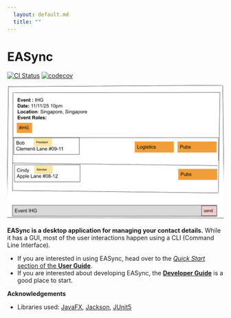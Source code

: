 ```yaml
---
  layout: default.md
  title: ""
---
```


# EASync

[![CI Status](https://github.com/se-edu/addressbook-level3/workflows/Java%20CI/badge.svg)](https://github.com/se-edu/addressbook-level3/actions)
[![codecov](https://codecov.io/gh/se-edu/addressbook-level3/branch/master/graph/badge.svg)](https://codecov.io/gh/se-edu/addressbook-level3)

![Ui](images/Ui.png)

**EASync is a desktop application for managing your contact details.** While it has a GUI, most of the user interactions happen using a CLI (Command Line Interface).

* If you are interested in using EASync, head over to the [_Quick Start_ section of the **User Guide**](UserGuide.html#quick-start).
* If you are interested about developing EASync, the [**Developer Guide**](DeveloperGuide.html) is a good place to start.


**Acknowledgements**

* Libraries used: [JavaFX](https://openjfx.io/), [Jackson](https://github.com/FasterXML/jackson), [JUnit5](https://github.com/junit-team/junit5)

